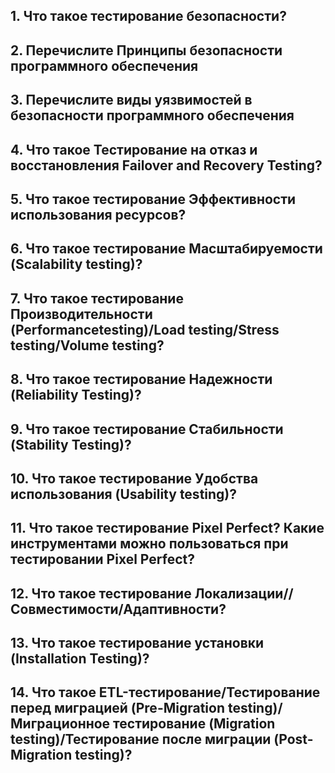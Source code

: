 ## 1. Что такое тестирование безопасности?

## 2. Перечислите Принципы безопасности программного обеспечения
## 3. Перечислите виды уязвимостей в безопасности программного обеспечения
## 4. Что такое Тестирование на отказ и восстановления Failover and Recovery Testing?
## 5. Что такое тестирование Эффективности использования ресурсов?
## 6. Что такое тестирование Масштабируемости (Scalability testing)?
## 7. Что такое тестирование Производительности (Performancetesting)/Load testing/Stress testing/Volume testing?
## 8. Что такое тестирование Надежности (Reliability Testing)?
## 9. Что такое тестирование Стабильности (Stability Testing)?
## 10. Что такое тестирование Удобства использования (Usability testing)?
## 11. Что такое тестирование Pixel Perfect? Какие инструментами можно пользоваться при тестировании Pixel Perfect?
## 12. Что такое тестирование Локализации// Совместимости/Адаптивности?
## 13. Что такое тестирование установки (Installation Testing)?
## 14. Что такое ETL-тестирование/Тестирование перед миграцией (Pre-Migration testing)/Миграционное тестирование (Migration testing)/Тестирование после миграции (Post-Migration testing)?
